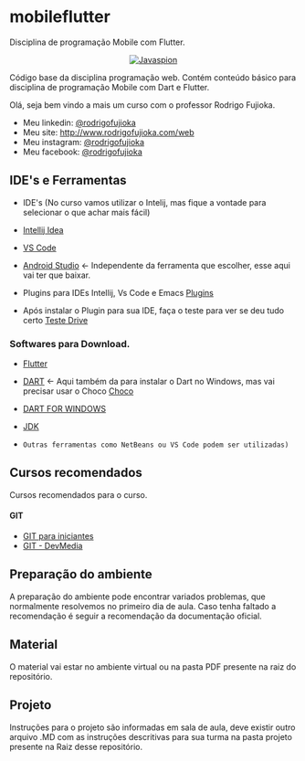 # mobileflutter
Disciplina de programação Mobile com Flutter. 


<p align="center">	
<a href="http://www.rodrigofujioka.com/" target="_blank"><img src="https://github.com/rodrigofujioka/javabasico/blob/master/resources/javaspion.png" alt="Javaspion" /></a>
</p>
     
Código base da disciplina programação web. 
Contém conteúdo básico para disciplina de programação Mobile com  Dart e Flutter. 


Olá, seja bem vindo a mais um curso com o professor Rodrigo Fujioka. 

* Meu linkedin: [@rodrigofujioka](https://www.linkedin.com/in/rodrigofujioka/)
* Meu site: http://www.rodrigofujioka.com/web
* Meu instagram: [@rodrigofujioka](https://www.instagram.com/rodrigofujioka) 
* Meu facebook: [@rodrigofujioka](https://www.facebook.com/rodrigofujioka)

## IDE's e Ferramentas 

* IDE's (No curso vamos utilizar o Intelij, mas fique a vontade para selecionar o que achar mais fácil)
- [Intellij Idea](https://www.jetbrains.com/idea/) 
- [VS Code](https://code.visualstudio.com/)
- [Android Studio](https://developer.android.com/studio)  <- Independente da ferramenta que escolher, esse aqui vai ter que baixar. 

- Plugins para IDEs Intellij, Vs Code e Emacs [Plugins](https://flutter.dev/docs/get-started/editor?)
- Após instalar o Plugin para sua IDE, faça o teste para ver se deu tudo certo [Teste Drive]( https://flutter.dev/docs/get-started/test-drive?tab=androidstudio) 

### Softwares para Download. 

- [Flutter](https://flutter.dev/docs/get-started/install)
- [DART](https://dart.dev/get-dart)  <- Aqui também da para instalar o Dart no Windows, mas vai precisar usar o Choco [Choco](https://chocolatey.org/)
- [DART FOR WINDOWS](http://gekorm.com/dart-windows/)
- [JDK](https://jdk.java.net/java-se-ri/11)

- ```Outras ferramentas como NetBeans ou VS Code podem ser utilizadas)```

## Cursos recomendados

Cursos recomendados para o curso. 

#### GIT
- [GIT para iniciantes](https://www.udemy.com/git-e-github-para-iniciantes/)
- [GIT - DevMedia](https://www.devmedia.com.br/guia/git-e-github/37585)


## Preparação do ambiente

A preparação do ambiente pode encontrar variados problemas, que normalmente resolvemos no primeiro dia de aula. Caso tenha faltado a recomendação é seguir a recomendação da documentação oficial. 

## Material
 
 O material vai estar no ambiente virtual ou na pasta PDF presente na raiz do repositório. 

## Projeto
Instruções para o projeto são informadas em sala de aula, deve existir outro arquivo .MD com as 
instruções descritivas para sua turma na pasta projeto presente na Raiz desse repositório. 
